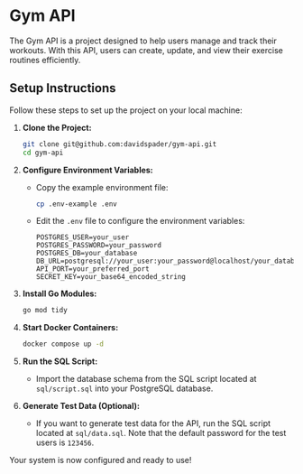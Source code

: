 # Gym API

The Gym API is a project designed to help users manage and track their workouts. With this API, users can create, update, and view their exercise routines efficiently.

## Setup Instructions

Follow these steps to set up the project on your local machine:

1. **Clone the Project:**
   ```bash
   git clone git@github.com:davidspader/gym-api.git
   cd gym-api
   ```

2. **Configure Environment Variables:**
   - Copy the example environment file:
     ```bash
     cp .env-example .env
     ```
   - Edit the `.env` file to configure the environment variables:
     ```dotenv
     POSTGRES_USER=your_user
     POSTGRES_PASSWORD=your_password
     POSTGRES_DB=your_database
     DB_URL=postgresql://your_user:your_password@localhost/your_database
     API_PORT=your_preferred_port
     SECRET_KEY=your_base64_encoded_string
     ```

3. **Install Go Modules:**
   ```bash
   go mod tidy
   ```

4. **Start Docker Containers:**
   ```bash
   docker compose up -d
   ```

5. **Run the SQL Script:**
   - Import the database schema from the SQL script located at `sql/script.sql` into your PostgreSQL database.

6. **Generate Test Data (Optional):**
   - If you want to generate test data for the API, run the SQL script located at `sql/data.sql`. Note that the default password for the test users is `123456`.

Your system is now configured and ready to use!